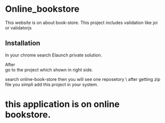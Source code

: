 # Online_bookstore


This website is on about book-store.
This project includes validation like joi or validatorjs 

## Installation

In your chrome search Elaunch private solution.

After\
go to the project which shown in right side.

search online-book-store then you will see one reposetory \ after getting zip file you simpli add this project in your system.

# this application is on online bookstore.
